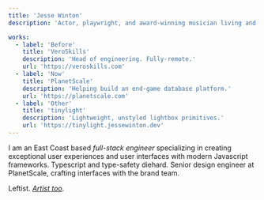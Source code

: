 ```yaml
---
title: 'Jesse Winton'
description: 'Actor, playwright, and award-winning musician living and working outside Boston, MA.'

works:
  - label: 'Before'
    title: 'VeroSkills'
    description: 'Head of engineering. Fully-remote.'
    url: 'https://veroskills.com'
  - label: 'Now'
    title: 'PlanetScale'
    description: 'Helping build an end-game database platform.'
    url: 'https://planetscale.com'
  - label: 'Other'
    title: 'tinylight'
    description: 'Lightweight, unstyled lightbox primitives.'
    url: 'https://tinylight.jessewinton.dev'
---
```


I am an East Coast based _full-stack engineer_ specializing in creating exceptional user experiences and user interfaces with modern Javascript frameworks. Typescript and type-safety diehard. Senior design engineer at PlanetScale, crafting interfaces with the brand team.

Leftist. [_Artist too_](https://jessewinton.com).
